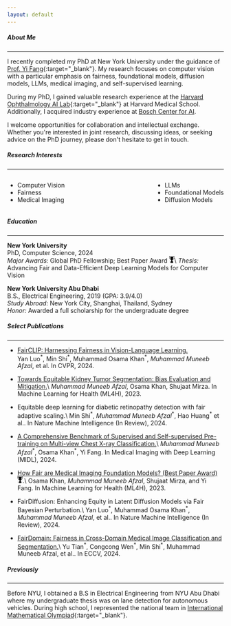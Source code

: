 ```yaml
---
layout: default
---
```


##### About Me
* * *

I recently completed my PhD at New York University under the guidance of [Prof. Yi Fang](https://engineering.nyu.edu/faculty/yi-fang){:target="_blank"}. My research focuses on computer vision with a particular emphasis on fairness, foundational models, diffusion models, LLMs, medical imaging, and self-supervised learning.

During my PhD, I gained valuable research experience at the [Harvard Ophthalmology AI Lab](https://ophai.hms.harvard.edu/){:target="_blank"} at Harvard Medical School. Additionally, I acquired industry experience at [Bosch Center for AI](https://www.bosch-ai.com/).

I welcome opportunities for collaboration and intellectual exchange. Whether you're interested in joint research, discussing ideas, or seeking advice on the PhD journey, please don't hesitate to get in touch.


##### Research Interests
* * *


<div style="display: flex; justify-content: space-between;">
  <ul style="list-style-type: disc;">
    <li>Computer Vision</li>
    <li>Fairness</li>
    <li>Medical Imaging</li>
    <!-- <li>Responsible AI</li> -->
    
    
  </ul>
  <ul style="list-style-type: disc;">
    <li>LLMs</li>
    <li>Foundational Models</li>
    <li>Diffusion Models</li>
    <!-- <li>Self-Supervised Learning</li> -->
  </ul>
</div>

##### Education
* * *

**New York University**  
PhD, Computer Science, 2024       
*Major Awards:* Global PhD Fellowship; Best Paper Award <img src="assets/img/award.png" alt="Award Icon" style="height: 2ex;">\\
*Thesis:* Advancing Fair and Data-Efficient Deep Learning Models for Computer Vision

**New York University Abu Dhabi**  
B.S., Electrical Engineering, 2019 (GPA: 3.9/4.0)  
*Study Abroad:* New York City, Shanghai, Thailand, Sydney  
*Honor:* Awarded a full scholarship for the undergraduate degree
##### Select Publications
* * *

* [FairCLIP: Harnessing Fairness in Vision-Language Learning.](https://arxiv.org/pdf/2403.19949)<br>
  Yan Luo<sup>\*</sup>, Min Shi<sup>\*</sup>, Muhammad Osama Khan<sup>\*</sup>, *Muhammad Muneeb Afzal*, et al. In CVPR, 2024.


* [Towards Equitable Kidney Tumor Segmentation: Bias Evaluation and Mitigation.](https://proceedings.mlr.press/v225/afzal23a/afzal23a.pdf)\\
  *Muhammad Muneeb Afzal*, Osama Khan, Shujaat Mirza. In Machine Learning for Health (ML4H), 2023.

* Equitable deep learning for diabetic retinopathy detection with fair adaptive scaling.\\
  Min Shi<sup>\*</sup>, *Muhammad Muneeb Afzal*<sup>\*</sup>, Hao Huang<sup>\*</sup> et al.. In Nature Machine Intelligence (In Review), 2024.

* [A Comprehensive Benchmark of Supervised and Self-supervised Pre-training on Multi-view Chest X-ray Classification.](https://openreview.net/pdf?id=YUMVjxdIqn)\\
  *Muhammad Muneeb Afzal*<sup>\*</sup>, Osama Khan<sup>\*</sup>, Yi Fang. In Medical Imaging with Deep Learning (MIDL), 2024.

* [How Fair are Medical Imaging Foundation Models?  (Best Paper Award)](https://proceedings.mlr.press/v225/khan23a/khan23a.pdf) <img src="assets/img/award.png" alt="Award Icon" style="height: 2ex;">.\\
  Osama Khan, *Muhammad Muneeb Afzal*, Shujaat Mirza, and Yi Fang. In Machine Learning for Health (ML4H), 2023.

* FairDiffusion: Enhancing Equity in Latent Diffusion Models via Fair Bayesian Perturbation.\\
  Yan Luo<sup>\*</sup>, Muhammad Osama Khan<sup>\*</sup>, *Muhammad Muneeb Afzal*, et al.. In Nature Machine Intelligence (In Review), 2024.

* [FairDomain: Fairness in Cross-Domain Medical Image Classification and Segmentation.](https://arxiv.org/pdf/2407.08813)\\
Yu Tian<sup>\*</sup>, Congcong Wen<sup>\*</sup>, Min Shi<sup>\*</sup>, Muhammad Muneeb Afzal, et al.. In ECCV, 2024.



##### Previously
* * * 
Before NYU, I obtained a B.S in Electrical Engineering from NYU Abu Dhabi where my undergraduate thesis was on lane detection for autonomous vehicles. During high school, I represented the national team in [International Mathematical Olympiad](https://en.wikipedia.org/wiki/International_Mathematical_Olympiad){:target="_blank"}.

<!--
<sub>Theme by [orderedlist](https://github.com/orderedlist){:target="_blank"}.</sub>
-->